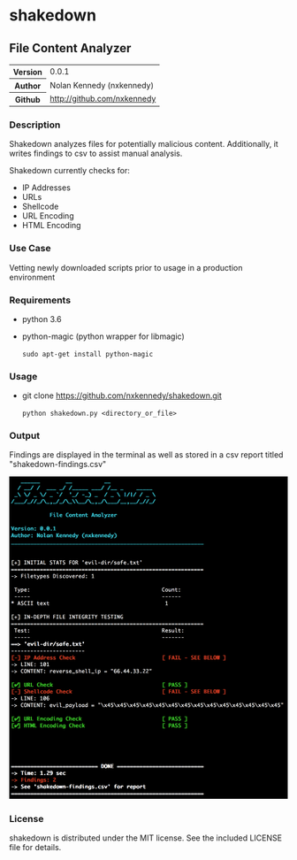 # shakedown
## File Content Analyzer
<table>
    <tr>
        <th>Version</th>
        <td>0.0.1</td>
    </tr>
    <tr>
       <th>Author</th>
       <td>Nolan Kennedy (nxkennedy)</td>
    </tr>
    <tr>
        <th>Github</th>
        <td><a href="http://github.com/nxkennedy">http://github.com/nxkennedy</a></td>
    </tr>
</table>

### Description
Shakedown analyzes files for potentially malicious content. Additionally, it writes findings to csv to assist manual analysis.

Shakedown currently checks for:
* IP Addresses
* URLs
* Shellcode
* URL Encoding
* HTML Encoding

### Use Case
Vetting newly downloaded scripts prior to usage in a production environment

### Requirements
* python 3.6
* python-magic (python wrapper for libmagic)

    `sudo apt-get install python-magic`

### Usage
* git clone https://github.com/nxkennedy/shakedown.git

    `python shakedown.py <directory_or_file>`

### Output
Findings are displayed in the terminal as well as stored in a csv report titled "shakedown-findings.csv"

![shakedown terminal output](img/shakedown.png)

### License
shakedown is distributed under the MIT license.  See the included
LICENSE file for details.
